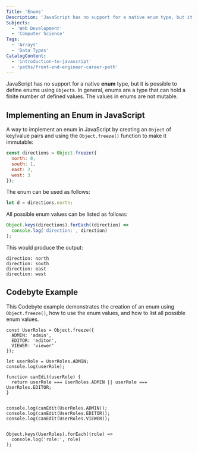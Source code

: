 ```yaml
---
Title: 'Enums'
Description: 'JavaScript has no support for a native enum type, but it is possible to define enums using Objects.'
Subjects:
  - 'Web Development'
  - 'Computer Science'
Tags:
  - 'Arrays'
  - 'Data Types'
CatalogContent:
  - 'introduction-to-javascript'
  - 'paths/front-end-engineer-career-path'
---
```


JavaScript has no support for a native **enum** type, but it is possible to define enums using `Object`s. In general, enums are a type that can hold a finite number of defined values. The values in enums are not mutable.

## Implementing an Enum in JavaScript

A way to implement an enum in JavaScript by creating an `Object` of key/value pairs and using the `Object.freeze()` function to make it immutable:

<!-- prettier-ignore-start -->
```js
const directions = Object.freeze({ 
  north: 0,
  south: 1,
  east: 2,
  west: 3
});
```
<!-- prettier-ignore-end -->

The enum can be used as follows:

```js
let d = directions.north;
```

All possible enum values can be listed as follows:

```js
Object.keys(directions).forEach((direction) =>
  console.log('direction:', direction)
);
```

This would produce the output:

```shell
direction: north
direction: south
direction: east
direction: west
```

## Codebyte Example

This Codebyte example demonstrates the creation of an enum using `Object.freeze()`, how to use the enum values, and how to list all possible enum values.

```codebyte/javascript
const UserRoles = Object.freeze({ 
  ADMIN: 'admin',
  EDITOR: 'editor',
  VIEWER: 'viewer'
});

let userRole = UserRoles.ADMIN;
console.log(userRole); 

function canEdit(userRole) {
  return userRole === UserRoles.ADMIN || userRole === UserRoles.EDITOR;
}


console.log(canEdit(UserRoles.ADMIN));  
console.log(canEdit(UserRoles.EDITOR)); 
console.log(canEdit(UserRoles.VIEWER)); 


Object.keys(UserRoles).forEach((role) =>
  console.log('role:', role)
);
```